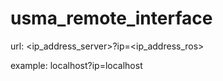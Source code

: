 usma_remote_interface
=====================


url:   <ip_address_server>?ip=<ip_address_ros>

example:   localhost?ip=localhost
